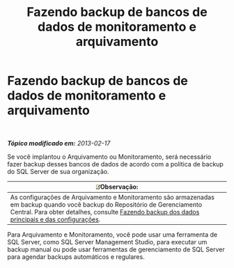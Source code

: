 ﻿---
title: Fazendo backup de bancos de dados de monitoramento e arquivamento
TOCTitle: Fazendo backup de bancos de dados de monitoramento e arquivamento
ms:assetid: c120db81-b02c-4a4c-90cd-8aca6cff64f9
ms:mtpsurl: https://technet.microsoft.com/pt-br/library/Hh202188(v=OCS.15)
ms:contentKeyID: 52057705
ms.date: 05/19/2016
mtps_version: v=OCS.15
ms.translationtype: HT
---

# Fazendo backup de bancos de dados de monitoramento e arquivamento

 

_**Tópico modificado em:** 2013-02-17_

Se você implantou o Arquivamento ou Monitoramento, será necessário fazer backup desses bancos de dados de acordo com a política de backup do SQL Server de sua organização.

<table>
<thead>
<tr class="header">
<th><img src="images/Gg425756.note(OCS.15).gif" title="note" alt="note" />Observação:</th>
</tr>
</thead>
<tbody>
<tr class="odd">
<td>As configurações de Arquivamento e Monitoramento são armazenadas em backup quando você backup do Repositório de Gerenciamento Central. Para obter detalhes, consulte <a href="lync-server-2013-backing-up-core-data-and-settings.md">Fazendo backup dos dados principais e das configurações</a>.</td>
</tr>
</tbody>
</table>


Para Arquivamento e Monitoramento, você pode usar uma ferramenta de SQL Server, como SQL Server Management Studio, para executar um backup manual ou pode usar ferramentas de gerenciamento de SQL Server para agendar backups automáticos e regulares.

